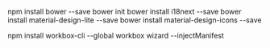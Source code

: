 
npm install bower --save
bower init
bower install i18next --save
bower install material-design-lite --save
bower install material-design-icons --save

npm install workbox-cli --global
workbox wizard --injectManifest
